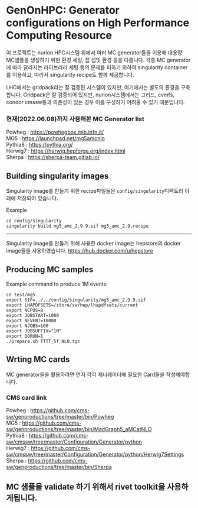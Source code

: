 # GenOnHPC: Generator configurations on High Performance Computing Resource
이 프로젝트는 nurion HPC시스템 위에서 여러 MC generator들을 이용해 대용량 MC샘플을 생성하기 위한 환경 세팅, 잡 섭밋 환경 등을 다룹니다.
각종 MC generator에 따라 달라지는 라이브러리 세팅 등의 문제를 피하기 위하여 singularity container를 이용하고, 따라서 singularity recipe도 함께 제공합니다.

LHC에서는 gridpack라는 잘 검증된 시스템이 있지만, 여기에서는 별도의 환경을 구축합니다. Gridpack은 잘 검증되어 있지만, nurion시스템에서는 그리드, cvmfs, condor cmssw등과 의존성이 있는 경우 이를 구성하기 어려울 수 있기 때문입니다.

### 현재(2022.06.08)까지  사용해본 MC Generator list
Powheg : <https://powhegbox.mib.infn.it/>    
MG5 : <https://launchpad.net/mg5amcnlo>    
Pythia8 : <https://pythia.org/>    
Herwig7 : <https://herwig.hepforge.org/index.html>    
Sherpa : <https://sherpa-team.gitlab.io/>    


## Building singularity images
Singularity image를 만들기 위한 recipe파일들은 `config/singularity`디렉토리 아래에 저장되어 있습니다.

Example
```
cd config/singularity
singularity build mg5_amc_2.9.9.sif mg5_amc_2.9.recipe
```

---
Singularity image를 만들기 위해 사용한 docker image는 hepstore의 docker image들을 사용하였습니다.
<https://hub.docker.com/u/hepstore>


## Producing MC samples

Example command to produce 1M events:
```
cd test/mg5
export SIF=../../config/singularity/mg5_amc_2.9.9.sif
export LHAPDFSETS=/store/sw/hep/lhapdfsets/current
export NCPUS=8
export JOBSTART=1000
export NEVENT=10000
export NJOBS=100
export JOBSUFFIX="1M"
export DORUN=1
./prepare.sh TTTT_5f_NLO.tgz
```

## Wrting MC cards
MC generator들을 활용하려면 먼저 각각 제너레이터에 필요한 Card들을 작성해야합니다. 




### CMS card link
Powheg : <https://github.com/cms-sw/genproductions/tree/master/bin/Powheg>    
MG5 : <https://github.com/cms-sw/genproductions/tree/master/bin/MadGraph5_aMCatNLO>    
Pythia8 : <https://github.com/cms-sw/cmssw/tree/master/Configuration/Generator/python>    
Herwig7 : <https://github.com/cms-sw/cmssw/tree/master/Configuration/Generator/python/Herwig7Settings>    
Sherpa : <https://github.com/cms-sw/genproductions/tree/master/bin/Sherpa>    


 
## MC 샘플을 validate 하기 위해서 rivet toolkit을 사용하게됩니다.



